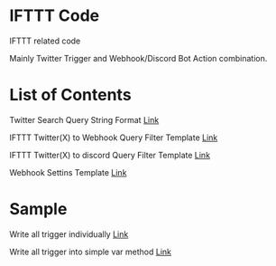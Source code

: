 # IFTTT Code
IFTTT related code


Mainly Twitter Trigger and Webhook/Discord Bot Action combination.



List of Contents
=
Twitter Search Query String Format
[Link](Twitter_Search_Query.md?plain=1)

IFTTT Twitter(X) to Webhook Query Filter Template
[Link](Twitter_and_Webhook_Query_Filter.md?plain=1)

IFTTT Twitter(X) to discord Query Filter Template
[Link](Twitter_and_discord_Query_Filter.md?plain=1)

Webhook Settins Template
[Link](Webhook_Setting.md?plain=1)


Sample
=
Write all trigger individually
[Link](IFTTT_All_Individual_Query_Filter_Example.md?plain=1)

Write all trigger into simple var method
[Link](IFTTT_var_Query_Filter_Example.md?plain=1)
